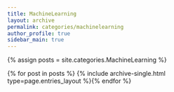 ```yaml
---
title: MachineLearning
layout: archive
permalink: categories/machinelearning
author_profile: true
sidebar_main: true
---
```




{% assign posts = site.categories.MachineLearning %}

{% for post in posts %} {% include archive-single.html type=page.entries_layout %}{% endfor %}

